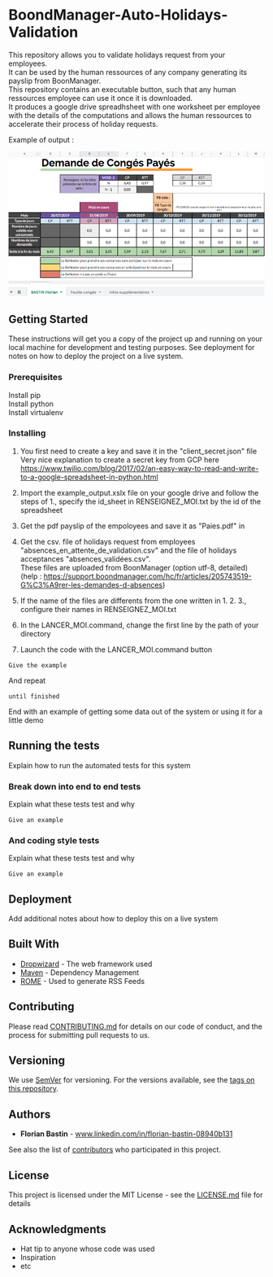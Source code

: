 # BoondManager-Auto-Holidays-Validation
This repository allows you to validate holidays request from your employees. <br />
It can be used by the human ressources of any company generating its payslip from BoonManager. <br />
This repository contains an executable button, such that any human ressources employee can use it once it is downloaded. <br />
It produces a google drive spreadhsheet with one worksheet per employee with the details of the computations and allows the human ressources to accelerate their process of holiday requests. <br />

Example of output : <br />

![](example_img_output.png)

## Getting Started

These instructions will get you a copy of the project up and running on your local machine for development and testing purposes. See deployment for notes on how to deploy the project on a live system. 

### Prerequisites

Install pip <br />
Install python <br />
Install virtualenv <br />


### Installing

1. You first need to create a key and save it in the "client_secret.json" file <br /> 
Very nice explanation to create a secret key from GCP here
https://www.twilio.com/blog/2017/02/an-easy-way-to-read-and-write-to-a-google-spreadsheet-in-python.html

2. Import the example_output.xslx file on your google drive and follow the steps of 1., specify the id_sheet in RENSEIGNEZ_MOI.txt by the id of the spreadsheet

3. Get the pdf payslip of the empoloyees and save it as "Paies.pdf" in 

4. Get the csv. file of holidays request from employees "absences_en_attente_de_validation.csv" and the file of holidays acceptances "absences_validées.csv". <br /> 
These files are uploaded from BoonManager (option utf-8, detailed) <br /> (help : https://support.boondmanager.com/hc/fr/articles/205743519-G%C3%A9rer-les-demandes-d-absences)

5. If the name of the files are differents from the one written in 1. 2. 3., configure their names in RENSEIGNEZ_MOI.txt

6. In the LANCER_MOI.command, change the first line by the path of your directory

7. Launch the code with the LANCER_MOI.command button
  

```
Give the example
```

And repeat

```
until finished
```

End with an example of getting some data out of the system or using it for a little demo

## Running the tests

Explain how to run the automated tests for this system

### Break down into end to end tests

Explain what these tests test and why

```
Give an example
```

### And coding style tests

Explain what these tests test and why

```
Give an example
```

## Deployment

Add additional notes about how to deploy this on a live system

## Built With

* [Dropwizard](http://www.dropwizard.io/1.0.2/docs/) - The web framework used
* [Maven](https://maven.apache.org/) - Dependency Management
* [ROME](https://rometools.github.io/rome/) - Used to generate RSS Feeds

## Contributing

Please read [CONTRIBUTING.md](https://gist.github.com/PurpleBooth/b24679402957c63ec426) for details on our code of conduct, and the process for submitting pull requests to us.

## Versioning

We use [SemVer](http://semver.org/) for versioning. For the versions available, see the [tags on this repository](https://github.com/your/project/tags). 

## Authors

* **Florian Bastin** - www.linkedin.com/in/florian-bastin-08940b131 

See also the list of [contributors](https://github.com/your/project/contributors) who participated in this project.

## License

This project is licensed under the MIT License - see the [LICENSE.md](LICENSE.md) file for details

## Acknowledgments

* Hat tip to anyone whose code was used
* Inspiration
* etc
